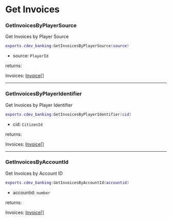 # Get Invoices

### GetInvoicesByPlayerSource <a href="#getitemcount" id="getitemcount"></a>

Get Invoices by Player Source

```lua
exports.cdev_banking:GetInvoicesByPlayerSource(source)
```

* source: `PlayerId`

&#x20; returns:&#x20;

&#x20; Invoices: [Invoice\[\]](../types-definitions.md#invoice)

***

### GetInvoicesByPlayerIdentifier <a href="#getitemcount" id="getitemcount"></a>

Get Invoices by Player Identifier

```lua
exports.cdev_banking:GetInvoicesByPlayerIdentifier(cid)
```

* cid: `CitizenId`

&#x20; returns:&#x20;

&#x20; Invoices: [Invoice\[\]](../types-definitions.md#invoice)

***

### GetInvoicesByAccountId <a href="#getitemcount" id="getitemcount"></a>

Get Invoices by Account ID

```lua
exports.cdev_banking:GetInvoicesByAccountId(accountid)
```

* accountid: `number`

&#x20; returns:&#x20;

&#x20; Invoices: [Invoice\[\]](../types-definitions.md#invoice)

